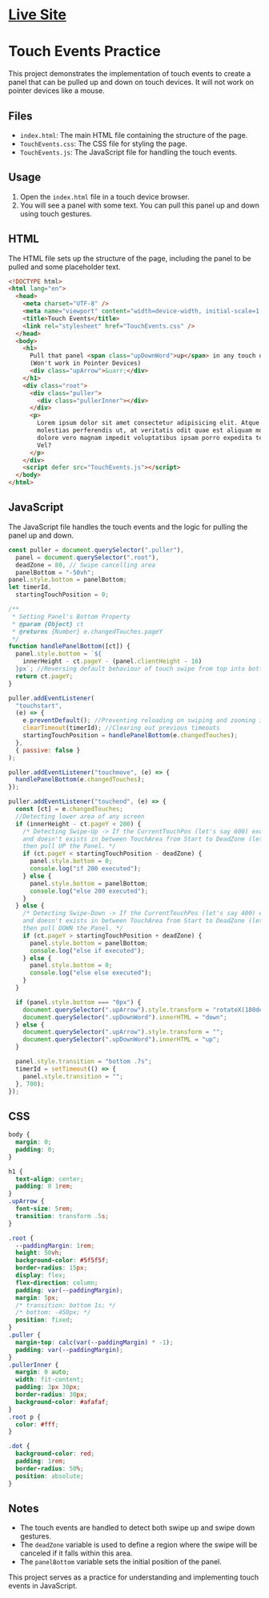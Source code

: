 # [Live Site](https://touchevents.netlify.app/) 

# Touch Events Practice

This project demonstrates the implementation of touch events to create a panel that can be pulled up and down on touch devices. It will not work on pointer devices like a mouse.

## Files

- `index.html`: The main HTML file containing the structure of the page.
- `TouchEvents.css`: The CSS file for styling the page.
- `TouchEvents.js`: The JavaScript file for handling the touch events.

## Usage

1. Open the `index.html` file in a touch device browser.
2. You will see a panel with some text. You can pull this panel up and down using touch gestures.

## HTML

The HTML file sets up the structure of the page, including the panel to be pulled and some placeholder text.

```html
<!DOCTYPE html>
<html lang="en">
  <head>
    <meta charset="UTF-8" />
    <meta name="viewport" content="width=device-width, initial-scale=1.0" />
    <title>Touch Events</title>
    <link rel="stylesheet" href="TouchEvents.css" />
  </head>
  <body>
    <h1>
      Pull that panel <span class="upDownWord">up</span> in any touch device
      (Won't work in Pointer Devices)
      <div class="upArrow">&uarr;</div>
    </h1>
    <div class="root">
      <div class="puller">
        <div class="pullerInner"></div>
      </div>
      <p>
        Lorem ipsum dolor sit amet consectetur adipisicing elit. Atque earum
        molestias perferendis ut, at veritatis odit quae est aliquam molestiae
        dolore vero magnam impedit voluptatibus ipsam porro expedita tenetur!
        Vel?
      </p>
    </div>
    <script defer src="TouchEvents.js"></script>
  </body>
</html>
```

## JavaScript

The JavaScript file handles the touch events and the logic for pulling the panel up and down.

```javascript
const puller = document.querySelector(".puller"),
  panel = document.querySelector(".root"),
  deadZone = 80, // Swipe cancelling area
  panelBottom = "-50vh";
panel.style.bottom = panelBottom;
let timerId,
  startingTouchPosition = 0;

/**
 * Setting Panel's Bottom Property
 * @param {Object} ct
 * @returns {Number} e.changedTouches.pageY
 */
function handlePanelBottom([ct]) {
  panel.style.bottom = `${
    innerHeight - ct.pageY - (panel.clientHeight - 16)
  }px`; //Reversing default behaviour of touch swipe from top into bottom
  return ct.pageY;
}

puller.addEventListener(
  "touchstart",
  (e) => {
    e.preventDefault(); //Preventing reloading on swiping and zooming in pinching
    clearTimeout(timerId); //Clearing out previous timeouts
    startingTouchPosition = handlePanelBottom(e.changedTouches);
  },
  { passive: false }
);

puller.addEventListener("touchmove", (e) => {
  handlePanelBottom(e.changedTouches);
});

puller.addEventListener("touchend", (e) => {
  const [ct] = e.changedTouches;
  //Detecting lower area of any screen
  if (innerHeight - ct.pageY < 200) {
    /* Detecting Swipe-Up -> If the CurrentTouchPos (let's say 600) exceeds (in decrement order) 
    and doesn't exists in between TouchArea from Start to DeadZone (let's say from 700 to 620 (80px distance)) 
    then pull UP the Panel. */
    if (ct.pageY < startingTouchPosition - deadZone) {
      panel.style.bottom = 0;
      console.log("if 200 executed");
    } else {
      panel.style.bottom = panelBottom;
      console.log("else 200 executed");
    }
  } else {
    /* Detecting Swipe-Down -> If the CurrentTouchPos (let's say 400) exceeds (in increment order) 
    and doesn't exists in between TouchArea from Start to DeadZone (let's say from 300 to 380 (80px distance)) 
    then pull DOWN the Panel. */
    if (ct.pageY > startingTouchPosition + deadZone) {
      panel.style.bottom = panelBottom;
      console.log("else if executed");
    } else {
      panel.style.bottom = 0;
      console.log("else else executed");
    }
  }

  if (panel.style.bottom === "0px") {
    document.querySelector(".upArrow").style.transform = "rotateX(180deg)";
    document.querySelector(".upDownWord").innerHTML = "down";
  } else {
    document.querySelector(".upArrow").style.transform = "";
    document.querySelector(".upDownWord").innerHTML = "up";
  }

  panel.style.transition = "bottom .7s";
  timerId = setTimeout(() => {
    panel.style.transition = "";
  }, 700);
});
```

## CSS

```css
body {
  margin: 0;
  padding: 0;
}

h1 {
  text-align: center;
  padding: 0 1rem;
}
.upArrow {
  font-size: 5rem;
  transition: transform .5s;
}

.root {
  --paddingMargin: 1rem;
  height: 50vh;
  background-color: #5f5f5f;
  border-radius: 15px;
  display: flex;
  flex-direction: column;
  padding: var(--paddingMargin);
  margin: 5px;
  /* transition: bottom 1s; */
  /* bottom: -450px; */
  position: fixed;
}
.puller {
  margin-top: calc(var(--paddingMargin) * -1);
  padding: var(--paddingMargin);
}
.pullerInner {
  margin: 0 auto;
  width: fit-content;
  padding: 3px 30px;
  border-radius: 30px;
  background-color: #afafaf;
}
.root p {
  color: #fff;
}

.dot {
  background-color: red;
  padding: 1rem;
  border-radius: 50%;
  position: absolute;
}
```

## Notes

- The touch events are handled to detect both swipe up and swipe down gestures.
- The `deadZone` variable is used to define a region where the swipe will be canceled if it falls within this area.
- The `panelBottom` variable sets the initial position of the panel.

This project serves as a practice for understanding and implementing touch events in JavaScript.
